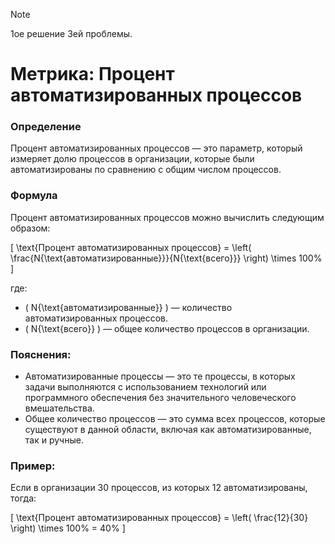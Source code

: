 > [!Note]
> 1ое решение 3ей проблемы.


# Метрика: Процент автоматизированных процессов

### Определение
Процент автоматизированных процессов — это параметр, который измеряет долю процессов в организации, которые были автоматизированы по сравнению с общим числом процессов.

### Формула
Процент автоматизированных процессов можно вычислить следующим образом:

[
\text{Процент автоматизированных процессов} = \left( \frac{N{\text{автоматизированные}}}{N{\text{всего}}} \right) \times 100\%
\]

где:
- \( N{\text{автоматизированные}} \) — количество автоматизированных процессов.
- \( N{\text{всего}} \) — общее количество процессов в организации.

### Пояснения:
- Автоматизированные процессы — это те процессы, в которых задачи выполняются с использованием технологий или программного обеспечения без значительного человеческого вмешательства.
- Общее количество процессов — это сумма всех процессов, которые существуют в данной области, включая как автоматизированные, так и ручные.

### Пример:
Если в организации 30 процессов, из которых 12 автоматизированы, тогда:

[
\text{Процент автоматизированных процессов} = \left( \frac{12}{30} \right) \times 100\% = 40\%
\]
